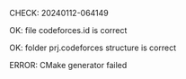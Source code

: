 CHECK: 20240112-064149
OK: file codeforces.id is correct
OK: folder prj.codeforces structure is correct
ERROR: CMake generator failed
